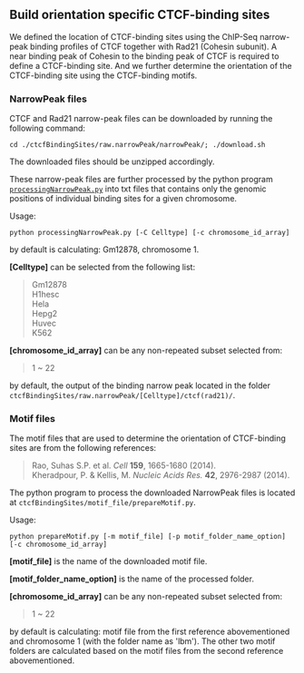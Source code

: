 ## Build orientation specific CTCF-binding sites

We defined the location of CTCF-binding sites using the ChIP-Seq narrow-peak binding profiles of CTCF together with Rad21 (Cohesin subunit). A near binding peak of Cohesin to the binding peak of CTCF is required to define a CTCF-binding site. And we further determine the orientation of the CTCF-binding site using the CTCF-binding motifs.


### NarrowPeak files

CTCF and Rad21 narrow-peak files can be downloaded by running the following command:
```
cd ./ctcfBindingSites/raw.narrowPeak/narrowPeak/; ./download.sh
```
The downloaded files should be unzipped accordingly.

These narrow-peak files are further processed by the python program [`processingNarrowPeak.py`](./ctcfBindingSites/processingNarrowPeak.py) into txt files that contains only the genomic positions of individual binding sites for a given chromosome.

Usage:
```
python processingNarrowPeak.py [-C Celltype] [-c chromosome_id_array]
```
by default is calculating: Gm12878, chromosome 1.

**[Celltype]** can be selected from the following list:  
>Gm12878  
>H1hesc  
>Hela  
>Hepg2  
>Huvec  
>K562  

**[chromosome_id_array]** can be any non-repeated subset selected from:  
>1 ~ 22

by default, the output of the binding narrow peak located in the folder `ctcfBindingSites/raw.narrowPeak/[Celltype]/ctcf(rad21)/`.

### Motif files

The motif files that are used to determine the orientation of CTCF-binding sites are from the following references:

>Rao, Suhas S.P. et al. *Cell* **159**, 1665-1680 (2014).  
>Kheradpour, P. & Kellis, M. *Nucleic Acids Res.* **42**, 2976-2987 (2014).

The python program to process the downloaded NarrowPeak files is located at `ctcfBindingSites/motif_file/prepareMotif.py`.

Usage: 
```
python prepareMotif.py [-m motif_file] [-p motif_folder_name_option] [-c chromosome_id_array]
```
**[motif_file]** is the name of the downloaded motif file.

**[motif_folder_name_option]** is the name of the processed folder.

**[chromosome_id_array]** can be any non-repeated subset selected from:  

> 1 ~ 22

by default is calculating: motif file from the first reference abovementioned and chromosome 1 (with the folder name as 'lbm'). The other two motif folders are calculated based on the motif files from the second reference abovementioned.

